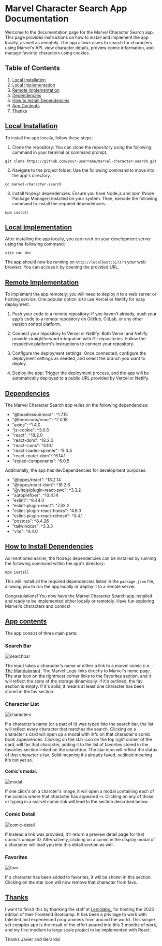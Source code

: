 # Marvel Character Search App Documentation

Welcome to the documentation page for the Marvel Character Search app. This page provides instructions on how to install and implement the app locally, as well as remotely. The app allows users to search for characters using Marvel's API, view character details, preview comic information, and manage favorite characters using cookies.

## Table of Contents

1.  [Local Installation](#local-installation)
2.  [Local Implementation](#local-implementation)
3.  [Remote Implementation](#remote-implementation)
4.  [Dependencies](#dependencies)
5.  [How to Install Dependencies](#how-to-install-dependencies)
6.  [App Contents](#app-contents)
7.  [Thanks](#thanks)

## [Local Installation](#local-installation)

To install the app locally, follow these steps:

1.  Clone the repository: You can clone the repository using the following command in your terminal or command prompt.

`git clone https://github.com/your-username/marvel-character-search.git` 

2.  Navigate to the project folder: Use the following command to move into the app's directory.

`cd marvel-character-search` 

3.  Install Node.js dependencies: Ensure you have Node.js and npm (Node Package Manager) installed on your system. Then, execute the following command to install the required dependencies.

`npm install` 

## [Local Implementation](#local-implementation)

After installing the app locally, you can run it on your development server using the following command:

`vite run dev` 

The app should now be running on `http://localhost:5173` in your web browser. You can access it by opening the provided URL.

## [Remote Implementation](#remote-implementation)

To implement the app remotely, you will need to deploy it to a web server or hosting service. One popular option is to use Vercel or Netlify for easy deployment.

1.  Push your code to a remote repository: If you haven't already, push your app's code to a remote repository on GitHub, GitLab, or any other version control platform.
    
2.  Connect your repository to Vercel or Netlify: Both Vercel and Netlify provide straightforward integration with Git repositories. Follow the respective platform's instructions to connect your repository.
    
3.  Configure the deployment settings: Once connected, configure the deployment settings as needed, and select the branch you want to deploy.
    
4.  Deploy the app: Trigger the deployment process, and the app will be automatically deployed to a public URL provided by Vercel or Netlify.
    

## [Dependencies](#dependencies)

The Marvel Character Search app relies on the following dependencies:

-   "@headlessui/react": ^1.7.15
-   "@heroicons/react": ^2.0.18
-   "axios": ^1.4.0
-   "js-cookie": ^3.0.5
-   "react": ^18.2.0
-   "react-dom": ^18.2.0
-   "react-icons": ^4.10.1
-   "react-loader-spinner": ^5.3.4
-   "react-router-dom": ^6.14.1
-   "styled-components": ^6.0.5

Additionally, the app has devDependencies for development purposes:

-   "@types/react": ^18.2.14
-   "@types/react-dom": ^18.2.6
-   "@vitejs/plugin-react-swc": ^3.3.2
-   "autoprefixer": ^10.4.14
-   "eslint": ^8.44.0
-   "eslint-plugin-react": ^7.32.2
-   "eslint-plugin-react-hooks": ^4.6.0
-   "eslint-plugin-react-refresh": ^0.4.1
-   "postcss": ^8.4.26
-   "tailwindcss": ^3.3.3
-   "vite": ^4.4.0

## [How to Install Dependencies](#how-to-install-dependencies)

As mentioned earlier, the Node.js dependencies can be installed by running the following command within the app's directory:

`npm install` 

This will install all the required dependencies listed in the `package.json` file, allowing you to run the app locally or deploy it to a remote server.

Congratulations! You now have the Marvel Character Search app installed and ready to be implemented either locally or remotely. Have fun exploring Marvel's characters and comics!

## [App contents](#app-contents)

The app consist of three main parts:

### Search Bar

![searchbar](https://github.com/JohnFScha/MarvelCharacterSearchApp/assets/115885102/4ee829fc-baa5-438a-b84c-da4ffa6e6327)

The input takes a character's name or either a link to a marvel comic (i.e. : [The Mandalorian](https://www.marvel.com/comics/issue/107556/star_wars_the_mandalorian_season_2_2023_2)). The Marvel Logo links directly to Marvel's home page. The star icon on the rightmost corner links to the Favorites section, and it will reflect the state of the storage dinamically: if it's outlined, the fav section is empty. If it's solid, it means at least one character has been stored in the fav section.

### Character List

![characters](https://github.com/JohnFScha/MarvelCharacterSearchApp/assets/115885102/e8ccf0eb-44fb-4fc5-84ad-b2061df53a1f)

If a character's name (or a part of it) was typed into the search bar, the list will reflect every character that matches the search. Clicking on a character's card will open up a modal with info on that character's comic book appearences. Clicking on the star icon on the top right corner of the card, will fav that character, adding it to the list of favorites stored in the favorites section linked on the searchbar. The star icon will reflect the status of that character's fav. Solid meaning it's already faved, outlined meaning it's not yet so.

#### Comic's modal.

![modal](https://github.com/JohnFScha/MarvelCharacterSearchApp/assets/115885102/c73b8890-bac1-41bd-b39d-34f1f78d142e)

If one click's on a charcter's image, it will open a modal containing each of the comics where that character has appeared in. Clicking on any of those or typing in a marvel comic link will lead to the section described below.

### Comic Detail

![comic-detail](https://github.com/JohnFScha/MarvelCharacterSearchApp/assets/115885102/8b1615bf-560f-4414-8c60-4a0c74bd78da)

If instead a link was provided, it'll return a preview detail page for that comic's unique ID. Alternatively, clicking on a comic in the display modal of a character will lead ypu into this detail section as well.

### Favorites

![favs](https://github.com/JohnFScha/MarvelCharacterSearchApp/assets/115885102/c421a090-4a6c-4209-a0be-9a6d258026fc)

If a character has been added to favorites, it will be shown in this section. Clicking on the star icon will now remove that character from favs.

## [Thanks](#thanks)

I want to finish this by thanking the staff at [Leniolabs_](https://www.leniolabs.com/) for hosting the 2023 edition of their Frontend Bootcamp. It has been a privilage to work with talented and experienced programmers from around the world. This simple yet complex app is the result of the effort poured into this 3 months of work, and my first medium to large scale project to be implemented with React.

Thanks Javier and Gerardo! 
